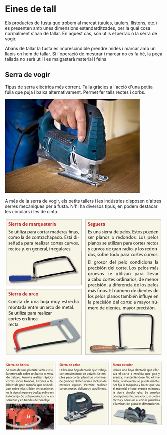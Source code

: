 # Eines de tall

Els productes de fusta que trobem al mercat (taules, taulers, llistons, etc.) es presenten amb unes dimensions estandarditzades, per la qual cosa normalment s'han de tallar. En aquest cas, són útils el xerrac o la serra de vogir.

Abans de tallar la fusta és imprescindible prendre mides i marcar amb un llapis on hem de tallar. Si l'operació de mesurar i marcar no es fa bé, la peça tallada no serà útil i es malgastarà material i feina

## Serra de vogir

Tipus de serra elèctrica més corrent. Talla gràcies a l'acció d'una petita fulla que puja i baixa alternativament. Permet fer talls rectes i corbs.

![](media/image20.png)

A més de la serra de vogir, els petits tallers i les indústries disposen d'altres serres mecàniques per a fusta. N'hi ha diversos tipus, en podem destacar les circulars i les de cinta.

![](media/image21.png)

![](media/image22.png)